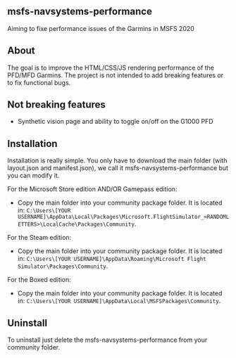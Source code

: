 ## msfs-navsystems-performance
Aiming to fixe performance issues of the Garmins in MSFS 2020

## About
The goal is to improve the HTML/CSS/JS rendering performance of the PFD/MFD Garmins. The project is not intended to add breaking features or to fix functional bugs. 

## Not breaking features
- Synthetic vision page and ability to toggle on/off on the G1000 PFD

## Installation
Installation is really simple. You only have to download the main folder (with layout.json and manifest.json), we call it msfs-navsystems-performance but you can modify it.

For the Microsoft Store edition AND/OR Gamepass edition:
* Copy the main folder into your community package folder. It is located in:
`C:\Users\[YOUR USERNAME]\AppData\Local\Packages\Microsoft.FlightSimulator_<RANDOMLETTERS>\LocalCache\Packages\Community`.

For the Steam edition:
* Copy the main folder into your community package folder. It is located in:
`C:\Users\[YOUR USERNAME]\AppData\Roaming\Microsoft Flight Simulator\Packages\Community`.

For the Boxed edition:
* Copy the main folder into your community package folder. It is located in:
`C:\Users\[YOUR USERNAME]\AppData\Local\MSFSPackages\Community`.

## Uninstall
To uninstall just delete the msfs-navsystems-performance from your community folder.
